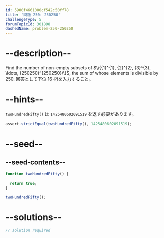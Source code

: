 ```yaml
---
id: 5900f4661000cf542c50ff78
title: '問題 250: 250250'
challengeType: 5
forumTopicId: 301898
dashedName: problem-250-250250
---
```


# --description--

Find the number of non-empty subsets of $\\{{1}^{1}, {2}^{2}, {3}^{3}, \ldots, {250250}^{250250}\\}$, the sum of whose elements is divisible by 250. 回答として下位 16 桁を入力すること。

# --hints--

`twoHundredFifty()` は `1425480602091519` を返す必要があります。

```js
assert.strictEqual(twoHundredFifty(), 1425480602091519);
```

# --seed--

## --seed-contents--

```js
function twoHundredFifty() {

  return true;
}

twoHundredFifty();
```

# --solutions--

```js
// solution required
```
